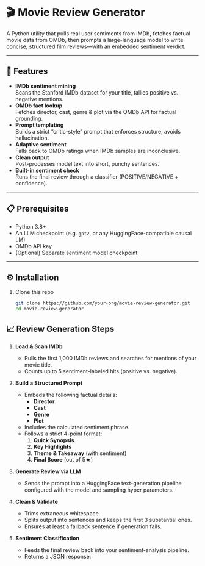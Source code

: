 # 🎬 Movie Review Generator

A Python utility that pulls real user sentiments from IMDb, fetches factual movie data from OMDb, then prompts a large-language model to write concise, structured film reviews—with an embedded sentiment verdict.

---

## 🚀 Features

- **IMDb sentiment mining**  
  Scans the Stanford IMDb dataset for your title, tallies positive vs. negative mentions.
- **OMDb fact lookup**  
  Fetches director, cast, genre & plot via the OMDb API for factual grounding.
- **Prompt templating**  
  Builds a strict “critic-style” prompt that enforces structure, avoids hallucination.
- **Adaptive sentiment**  
  Falls back to OMDb ratings when IMDb samples are inconclusive.
- **Clean output**  
  Post-processes model text into short, punchy sentences.
- **Built-in sentiment check**  
  Runs the final review through a classifier (POSITIVE/NEGATIVE + confidence).

---

## 📋 Prerequisites

- Python 3.8+
- An LLM checkpoint (e.g. `gpt2`, or any HuggingFace-compatible causal LM)
- OMDb API key
- (Optional) Separate sentiment model checkpoint

---

## ⚙️ Installation

1. Clone this repo
   ```bash
   git clone https://github.com/your-org/movie-review-generator.git
   cd movie-review-generator
   ```

## 📈 Review Generation Steps

1. **Load & Scan IMDb**

   - Pulls the first 1,000 IMDb reviews and searches for mentions of your movie title.
   - Counts up to 5 sentiment-labeled hits (positive vs. negative).

2. **Build a Structured Prompt**

   - Embeds the following factual details:
     - **Director**
     - **Cast**
     - **Genre**
     - **Plot**
   - Includes the calculated sentiment phrase.
   - Follows a strict 4-point format:
     1. **Quick Synopsis**
     2. **Key Highlights**
     3. **Theme & Takeaway** (with sentiment)
     4. **Final Score** (out of 5★)

3. **Generate Review via LLM**

   - Sends the prompt into a HuggingFace text-generation pipeline configured with the model and sampling hyper parameters.

4. **Clean & Validate**

   - Trims extraneous whitespace.
   - Splits output into sentences and keeps the first 3 substantial ones.
   - Ensures at least a fallback sentence if generation fails.

5. **Sentiment Classification**
   - Feeds the final review back into your sentiment-analysis pipeline.
   - Returns a JSON response:
